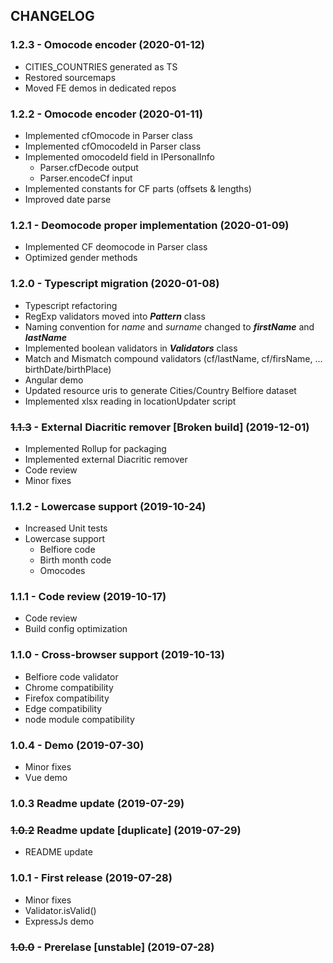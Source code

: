 ## CHANGELOG
### 1.2.3 - Omocode encoder (2020-01-12)
* CITIES_COUNTRIES generated as TS
* Restored sourcemaps
* Moved FE demos in dedicated repos

### 1.2.2 - Omocode encoder (2020-01-11)
* Implemented cfOmocode in Parser class
* Implemented cfOmocodeId in Parser class
* Implemented omocodeId field in IPersonalInfo
  * Parser.cfDecode output
  * Parser.encodeCf input
* Implemented constants for CF parts (offsets & lengths)
* Improved date parse
  
### 1.2.1 - Deomocode proper implementation (2020-01-09)
* Implemented CF deomocode in Parser class
* Optimized gender methods

### 1.2.0 - Typescript migration (2020-01-08)
* Typescript refactoring
* RegExp validators moved into ***Pattern*** class
* Naming convention for *name* and *surname* changed to ***firstName*** and ***lastName***
* Implemented boolean validators in ***Validators*** class
* Match and Mismatch compound validators (cf/lastName, cf/firsName, ... birthDate/birthPlace)
* Angular demo
* Updated resource uris to generate Cities/Country Belfiore dataset
* Implemented xlsx reading in locationUpdater script

### ~~1.1.3~~ - External Diacritic remover [Broken build] (2019-12-01)
* Implemented Rollup for packaging
* Implemented external Diacritic remover
* Code review
* Minor fixes
  
### 1.1.2 - Lowercase support (2019-10-24)
* Increased Unit tests
* Lowercase support
  * Belfiore code
  * Birth month code
  * Omocodes

### 1.1.1 - Code review (2019-10-17)
* Code review
* Build config optimization

### 1.1.0 - Cross-browser support (2019-10-13)
* Belfiore code validator
* Chrome compatibility
* Firefox compatibility
* Edge compatibility
* node module compatibility

### 1.0.4 - Demo (2019-07-30)
* Minor fixes
* Vue demo

### 1.0.3 Readme update (2019-07-29)
### ~~1.0.2~~ Readme update [duplicate] (2019-07-29)
  * README update

### 1.0.1 - First release (2019-07-28)
  * Minor fixes
  * Validator.isValid()
  * ExpressJs demo

### ~~1.0.0~~ - Prerelase [unstable] (2019-07-28)